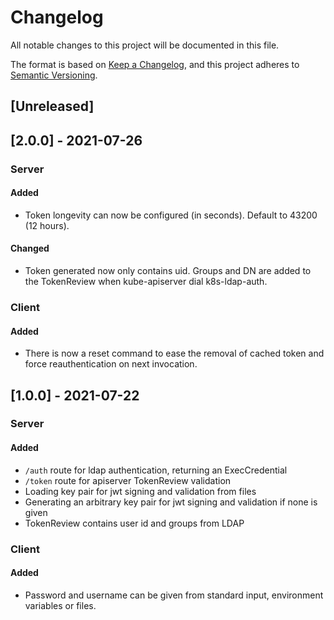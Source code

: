 # Changelog

All notable changes to this project will be documented in this file.

The format is based on [Keep a Changelog](https://keepachangelog.com/en/1.0.0/),
and this project adheres to [Semantic Versioning](https://semver.org/spec/v2.0.0.html).

## [Unreleased]

## [2.0.0] - 2021-07-26
### Server
#### Added
- Token longevity can now be configured (in seconds). Default to 43200 (12 hours).

#### Changed
- Token generated now only contains uid. Groups and DN are added to the TokenReview when kube-apiserver dial k8s-ldap-auth.

### Client
#### Added
- There is now a reset command to ease the removal of cached token and force reauthentication on next invocation.

## [1.0.0] - 2021-07-22
### Server
#### Added
- `/auth` route for ldap authentication, returning an ExecCredential
- `/token` route for apiserver TokenReview validation
- Loading key pair for jwt signing and validation from files
- Generating an arbitrary key pair for jwt signing and validation if none is given
- TokenReview contains user id and groups from LDAP

### Client
#### Added
- Password and username can be given from standard input, environment variables or files.
